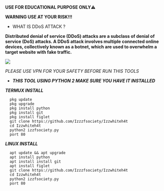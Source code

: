 __USE FOR EDUCATIONAL PURPOSE ONLY⚠️__


__WARNING USE AT YOUR RISK!!!__




* WHAT IS DDoS ATTACK ?




__Distributed denial of service (DDoS) attacks are a subclass of denial of service (DoS) attacks. A DDoS attack involves multiple connected online devices, collectively known as a botnet, which are used to overwhelm a target website with fake traffic.__


<img src="https://www.thesslstore.com/blog/wp-content/uploads/2019/10/what-is-ddos-botmaster.png">










*PLEASE USE VPN FOR YOUR SAFETY BEFORE RUN THIS TOOLS*







* *__THIS TOOL USING PYTHON 2 MAKE SURE YOU HAVE IT INSTALLED__*







*__TERMUX INSTALL__*   
    
      pkg update
      pkg upgrade
      pkg install python
      pkg install git
      pkg install figlet
      git clone https://github.com/Izzzfsociety/Izzwhiteh4t
      cd Izzwhiteh4t
      python2 izzfsociety.py
      port 80      
      

*__LINUX INSTALL__*

      apt update && apt upgrade
      apt install python
      apt install install git
      apt install figlet
      git clone https://github.com/Izzzfsociety/Izzwhiteh4t
      cd Izzwhiteh4t
      python2 izzfsociety.py
      port 80


              
